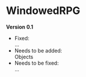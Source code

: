 # WindowedRPG

<strong>Version 0.1</strong>
- Fixed: <br>
...
- Needs to be added: <br>
  Objects
- Needs to be fixed: <br>
...
